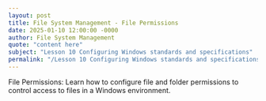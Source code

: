 ```yaml
---
layout: post
title: File System Management - File Permissions
date: 2025-01-10 12:00:00 -0000
author: File System Management
quote: "content here"
subject: "Lesson 10 Configuring Windows standards and specifications"
permalink: "/Lesson 10 Configuring Windows standards and specifications/File System Management/File System Management - File Permissions"
---
```


File Permissions: Learn how to configure file and folder permissions to control access to files in a Windows environment.
